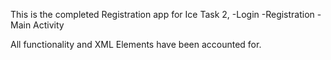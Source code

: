 This is the completed Registration app for Ice Task 2, 
-Login
-Registration
-Main Activity

All functionality and XML Elements have been accounted for.
